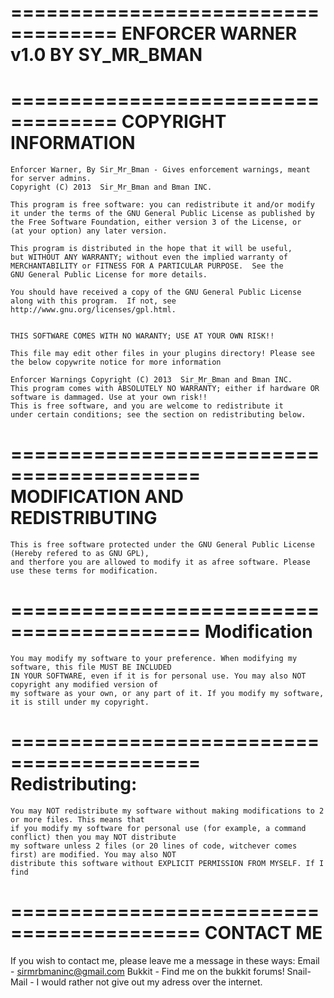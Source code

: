 ===================================
ENFORCER WARNER v1.0 BY SY_MR_BMAN
===================================

===================================
COPYRIGHT INFORMATION
===================================
    Enforcer Warner, By Sir_Mr_Bman - Gives enforcement warnings, meant for server admins.
    Copyright (C) 2013  Sir_Mr_Bman and Bman INC.

    This program is free software: you can redistribute it and/or modify
    it under the terms of the GNU General Public License as published by
    the Free Software Foundation, either version 3 of the License, or
    (at your option) any later version.

    This program is distributed in the hope that it will be useful,
    but WITHOUT ANY WARRANTY; without even the implied warranty of
    MERCHANTABILITY or FITNESS FOR A PARTICULAR PURPOSE.  See the
    GNU General Public License for more details.

    You should have received a copy of the GNU General Public License
    along with this program.  If not, see http://www.gnu.org/licenses/gpl.html.

  
    THIS SOFTWARE COMES WITH NO WARANTY; USE AT YOUR OWN RISK!!
    
    This file may edit other files in your plugins directory! Please see the below copywrite notice for more information
    
    Enforcer Warnings Copyright (C) 2013  Sir_Mr_Bman and Bman INC.
    This program comes with ABSOLUTELY NO WARRANTY; either if hardware OR software is dammaged. Use at your own risk!!
    This is free software, and you are welcome to redistribute it
    under certain conditions; see the section on redistributing below.


==========================================
MODIFICATION AND REDISTRIBUTING
==========================================

    This is free software protected under the GNU General Public License (Hereby refered to as GNU GPL), 
    and therfore you are allowed to modify it as afree software. Please use these terms for modification.

==========================================
Modification
==========================================
    You may modify my software to your preference. When modifying my software, this file MUST BE INCLUDED
    IN YOUR SOFTWARE, even if it is for personal use. You may also NOT copyright any modified version of
    my software as your own, or any part of it. If you modify my software, it is still under my copyright.
==========================================
Redistributing:
==========================================
    You may NOT redistribute my software without making modifications to 2 or more files. This means that
    if you modify my software for personal use (for example, a command conflict) then you may NOT distribute
    my software unless 2 files (or 20 lines of code, witchever comes first) are modified. You may also NOT
    distribute this software without EXPLICIT PERMISSION FROM MYSELF. If I find 

==========================================
CONTACT ME
==========================================

If you wish to contact me, please leave me a message in these ways:
    Email - sirmrbmaninc@gmail.com
    Bukkit - Find me on the bukkit forums!
    Snail-Mail - I would rather not give out my adress over the internet.


